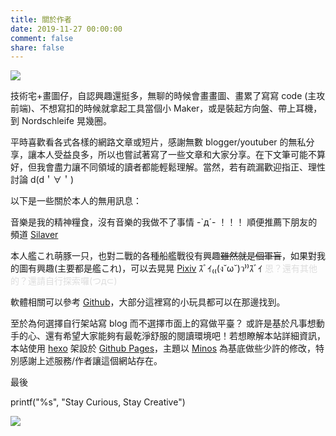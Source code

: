 ```yaml
---
title: 關於作者
date: 2019-11-27 00:00:00
comment: false
share: false
---
```


![](https://static.driftking.tw/2024/06/a23a61567438cfe36da1e7953aa80250.jpg)

技術宅+畫圖仔，自認興趣還挺多，無聊的時候會畫畫圖、畫累了寫寫 code (主攻前端)、不想寫扣的時候就拿起工具當個小 Maker，或是裝起方向盤、帶上耳機，到 Nordschleife 晃幾圈。

平時喜歡看各式各樣的網路文章或短片，感謝無數 blogger/youtuber 的無私分享，讓本人受益良多，所以也嘗試著寫了一些文章和大家分享。在下文筆可能不算好，但我會盡力讓不同領域的讀者都能輕鬆理解。當然，若有疏漏歡迎指正、理性討論 d(d＇∀＇)

以下是一些關於本人的無用訊息：

音樂是我的精神糧食，沒有音樂的我做不了事情 -`д´- ！！！ 順便推薦下朋友的頻道 [Silaver](https://www.youtube.com/channel/UC3u5AUgOfRcAT2JtWlq1Y-w)

本人艦これ萌豚一只，也對二戰的各種船艦戰役有興趣~~雖然就是個軍盲~~，如果對我的圖有興趣(主要都是艦これ)，可以去晃晃 [Pixiv](https://pixiv.me/driftkingtw) ｽﾞｲ₍₍(ง˘ω˘)ว⁾⁾ｽﾞｲ <font color=#DDD>恩？還有其他的？還請自行探索囉(つд⊂)</font>

軟體相關可以參考 [Github](https://github.com/driftkingtw)，大部分這裡寫的小玩具都可以在那邊找到。

至於為何選擇自行架站寫 blog 而不選擇市面上的寫做平臺？ 或許是基於凡事想動手的心、還有希望大家能夠有最乾淨舒服的閱讀環境吧！若想瞭解本站詳細資訊，本站使用 [hexo](https://hexo.io/) 架設於 [Github Pages](https://pages.github.com/)，主題以 [Minos](https://github.com/ppoffice/hexo-theme-minos) 為基底做些少許的修改，特別感謝上述服務/作者讓這個網站存在。

最後

printf("%s", "Stay Curious, Stay Creative")

![](https://static.driftking.tw/2024/06/0ceaec69f0460dbe19de0161f0d252ba.jpg)

